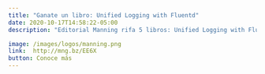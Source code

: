 ```yaml
---
title: "Ganate un libro: Unified Logging with Fluentd"
date: 2020-10-17T14:58:22-05:00
description: "Editorial Manning rifa 5 libros: Unified Logging with Fluentd"

image: /images/logos/manning.png
link:  http://mng.bz/EE6X 
button: Conoce más
---
```


